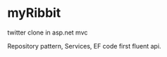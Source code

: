myRibbit
========

twitter clone in asp.net mvc

Repository pattern, Services, EF code first fluent api.

